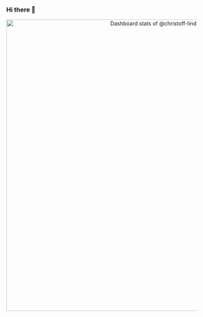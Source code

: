 ### Hi there 👋

<!-- Copy-paste in your Readme.md file -->

<a href="https://next.ossinsight.io/widgets/official/compose-user-dashboard-stats?user_id=38110658" target="_blank" style="display: block" align="center">
  <picture>
    <source media="(prefers-color-scheme: dark)" srcset="https://next.ossinsight.io/widgets/official/compose-user-dashboard-stats/thumbnail.png?user_id=38110658&image_size=auto&color_scheme=dark" width="771" height="auto">
    <img alt="Dashboard stats of @christoff-linde" src="https://next.ossinsight.io/widgets/official/compose-user-dashboard-stats/thumbnail.png?user_id=38110658&image_size=auto&color_scheme=light" width="771" height="auto">
  </picture>
</a>

<!-- Made with [OSS Insight](https://ossinsight.io/) -->

<!--
<picture>
  <source srcset="https://github-readme-stats-christofflinde.vercel.app?username=christoff-linde&show_icons=true&theme=catppuccin_mocha&hide_border=true&show=reviews,discussions_started,discussions_answered,prs_merged,prs_merged_percentage"
    media="(prefers-color-scheme: dark)"
  />
  <source srcset="https://github-readme-stats-christofflinde.vercel.app?username=christoff-linde&show_icons=true&theme=catppuccin_latte&hide_border=true&show=reviews,discussions_started,discussions_answered,prs_merged,prs_merged_percentage"
    media="(prefers-color-scheme: light), (prefers-color-scheme: no-preference)"
  />
  <img src="https://github-readme-stats-christofflinde.vercel.app?username=christoff-linde&show_icons=true&theme=catppuccin_mocha&hide_border=true&show=reviews,discussions_started,discussions_answered,prs_merged,prs_merged_percentage" />
</picture>
-->
<!-- ![Top Languages](https://github-readme-stats-christofflinde.vercel.app/api/top-langs/?username=christoff-linde&show_icons=true&layout=compact&theme=catppuccin_mocha&hide_border=true&langs_count=20&hide=jupyter%20notebook,html,php,java,xslt,cmake&size_weight=0.5&count_weight=0.5) 
 ![Christoff's Stats](https://github-readme-stats-christofflinde.vercel.app/api?username=christoff-linde&show_icons=true&theme=catppuccin_mocha&hide_border=true&show=reviews,discussions_started,prs_merged,prs_merged_percentage&include_all_commits=true) -->
<!--
<picture>
  <source
    srcset="https://github-readme-stats.vercel.app/api/top-langs/?username=christoff-linde&show_icons=true&layout=donut&theme=catppuccin_mocha&hide_border=true&langs_count=8&hide=jupyter%20notebook,html"
    media="(prefers-color-scheme: dark), (prefers-color-scheme: no-preference)"
  />
  <source
    srcset="https://github-readme-stats.vercel.app/api/top-langs/?username=christoff-linde&show_icons=true&layout=donut&theme=catppuccin_latte&hide_border=true&langs_count=8&hide=jupyter%20notebook,html"
    media="(prefers-color-scheme: light), (prefers-color-scheme: no-preference)"
  />
  <img src="https://github-readme-stats.vercel.app/api/top-langs/?username=christoff-linde&show_icons=true&layout=donut&theme=catppuccin_latte&hide_border=true&langs_count=8&hide=jupyter%20notebook,html" />
</picture>
-->

<!--
**christoff-linde/christoff-linde** is a ✨ _special_ ✨ repository because its `README.md` (this file) appears on your GitHub profile.

Here are some ideas to get you started:

- 🔭 I’m currently working on ...
- 🌱 I’m currently learning ...
- 👯 I’m looking to collaborate on ...
- 🤔 I’m looking for help with ...
- 💬 Ask me about ...
- 📫 How to reach me: ...
- 😄 Pronouns: ...
- ⚡ Fun fact: ...
-->
